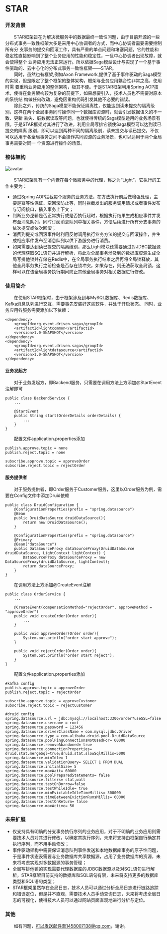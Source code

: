 # STAR
### 开发背景
&emsp;&emsp;STAR框架旨在为解决微服务中的数据最终一致性问题，由于目前开源的一些分布式事务一致性框架大多是采用中心协调者的方式，而中心协调者需要需要控制所有分
支事务的提交和回滚工作，具有严重的单点问题和堵塞问题，它的性能和稳定性直接影响到了整个业务应用的性能和稳定性，一旦中心协调者出现故障，就会使得整个
业务应用无法正常运行。所以依据Saga模型设计与实现了一个基于事件驱动的、去中心化的分布式事务一致性框架——STAR。
<br>&emsp;&emsp;同时，虽然也有框架,例如Axon Framework,提供了基于事件驱动的Saga模型的实现，但是限定了整个框架的整体架构，框架与业务应用耦合性非常之高，使用时需
要重构业务应用的整体架构，极其不便。于是STAR框架利用Spring AOP技术，使得在业务架构较为复杂的前提下，如果想要引入，技术人员也不需要对原本的系统结
构做任何改动，避免因重构代码引发其他不必要的错误。
<br>&emsp;&emsp;除此之外，传统的Saga模型不能保证隔离性，仅能达到读未提交的隔离级别，这样在两个全局事务同时操作同一个数据库资源时，就会引发数据语义的不一致、更新
丢失、脏数据读取等问题，也就使得传统的Saga模型适用的业务场景有限。于是STAR框架对其进行了改进，利用全局写排它锁使Saga模型可以达到读已提交的隔离
级别，即可以达到两种不同的隔离级别，读未提交与读已提交，不仅可以适用于各全局事务之间不会操作共同资源的业务场景，也可以适用于两个全局事务需要对同一
个资源进行操作的场景。

### 整体架构
![avatar](https://github.com/star-saga/star/blob/master/picture/star-framework.png)
<br><br>&emsp;&emsp;STAR框架具有一个内嵌在每个微服务中的代理，称之为“Light”，它执行的工作主要为：
* 通过Spring AOP拦截每个服务的业务方法，在方法执行前后做增强处理，主要是幂等性保证、空回滚防止等，同时拦截发出的服务调用请求或者事件发布与订阅接口，插入事务上下文；
* 判断业务逻辑是否正常执行或是否执行超时，根据执行结果生成相应事件并发布至消息队列，同时订阅消息队列中相关事件，方便后续进行所有分支事务的依次提交或依次回滚；
* 消费到提交或回滚事件时利用反射调用执行业务方法的提交与回滚操作，并生成相应事件发布至消息队列以供下游服务进行消费。
* 如果需要达到读已提交的隔离级别，那么Light模块还需要通过对JDBC数据源的代理获取SQL语句并进行解析，将此次全局事务涉及到的数据库资源生成全局写排他锁并存储在Redis中，在全局事务执行结束之后再将全局锁释放，其他全局事务执行之前检查是否存在锁冲突，如果存在，则无法获取全局锁，这样可以在该全局事务执行期间防止其他全局事务对相关数据进行修改。

### 使用简介
&emsp;&emsp;在使用STAR框架时，由于框架涉及到与MySQL数据库、Redis数据库、Kafka消息队列进行交互，需要事先安装好这些软件，并处于开启状态。
同时，业务应用各服务需要添加以下依赖：
```
<dependency>
    <groupId>org.event.driven.saga</groupId>
    <artifactId>lightcommon</artifactId>
    <version>1.0-SNAPSHOT</version>
</dependency>
<dependency>
    <groupId>org.event.driven.saga</groupId>
    <artifactId>lightdatasource</artifactId>
    <version>1.0-SNAPSHOT</version>
</dependency>
```
#### 业务发起方
&emsp;&emsp;对于业务发起方，即Backend服务，只需要在调用方法上方添加@StartEvent注解即可
```
public class BackendService {
    ...

    @StartEvent
    public String start(OrderDetails orderDetails) {
        ...
    }
}
```
&emsp;&emsp;配置文件application.properties添加
```
publish.approve.topic = none
publish.reject.topic = none

subscribe.approve.topic = approveOrder
subscribe.reject.topic = rejectOrder
```

#### 服务提供者
&emsp;&emsp;对于服务提供者，即Order服务于Customer服务，这里以Order服务为例，需要在Config文件中添加Druid依赖
```
public class DruidConfiguration {
    @ConfigurationProperties(prefix = "spring.datasource")
    @Bean
    public DruidDataSource druidDataSource(){
        return new DruidDataSource();
    }

    @ConfigurationProperties(prefix = "spring.datasource")
    @Primary
    @Bean("dataSource")
    public DataSourceProxy dataSourceProxy(DruidDataSource druidDataSource, LightContext lightContext) {
        DataSourceProxy dataSourceProxy = new DataSourceProxy(druidDataSource, lightContext);
        return dataSourceProxy;
    }
}
```
&emsp;&emsp;在调用方法上方添加@CreateEvent注解
```
public class OrderService {
    ...
    
    @CreateEvent(compensationMethod="rejectOrder", approveMethod = "approveOrder")
    public void createOrder(Order order){
        ...
    }

    public void approveOrder(Order order){
        System.out.println("order start approve");
    }

    public void rejectOrder(Order order){
        System.out.println("order start reject");
    }
}
```
&emsp;&emsp;配置文件application.properties添加
```
#kafka config
publish.approve.topic = approveOrder
publish.reject.topic = rejectOrder

subscribe.approve.topic = approveCustomer
subscribe.reject.topic = rejectCustomer

#druid config
spring.datasource.url = jdbc:mysql://localhost:3306/order?useSSL=false
spring.datasource.username = root
spring.datasource.password = 123456
spring.datasource.driverClassName = com.mysql.jdbc.Driver
spring.datasource.type = com.alibaba.druid.pool.DruidDataSource
spring.datasource.poolPingConnectionsNotUsedFor= 60000
spring.datasource.removeAbandoned= true
spring.datasource.connectionProperties= druid.stat.mergeSql=true;druid.stat.slowSqlMillis=5000
spring.datasource.minIdle= 1
spring.datasource.validationQuery= SELECT 1 FROM DUAL
spring.datasource.initialSize= 5
spring.datasource.maxWait= 60000
spring.datasource.poolPreparedStatements= false
spring.datasource.filters= stat,wall
spring.datasource.testOnBorrow=false
spring.datasource.testWhileIdle= true
spring.datasource.minEvictableIdleTimeMillis= 300000
spring.datasource.timeBetweenEvictionRunsMillis= 60000
spring.datasource.testOnReturn= false
spring.datasource.maxActive= 50
```
### 未来扩展
* 仅支持具有明确的分支事务执行序列的业务应用，对于不明确的业务应用则需要技术人员对其进行修改，以确定其执行序列，未来将支持由框架自行确定其执行序列，而不用手动修改；
* 事件驱动架构中需要保证消息队列事件发送和本地数据库事务的原子性问题，于是事件状态表需要与业务数据库共享数据源，占用了业务数据库的资源，未来将考虑实现对多数据源的事务管理；
* 全局写排他锁的实现需要代理数据库的JDBC数据源以及对SQL语句进行解析，STAR框架目前支持的数据库和SQL语句有限，未来将支持更多的数据库类型和SQL语句类型；
* STAR框架虽然存在全局日志，技术人员可以通过分析全局日志进行链路追踪和错误定位，但是并不直观，需要技术人员手动查询日志，未来将考虑全局日志的可视化，使得技术人员可以通过网站页面直观地进行分析与定位。

### 其他
&emsp;&emsp;如有问题，可以发送邮件至1458007138@qq.com，谢谢。

